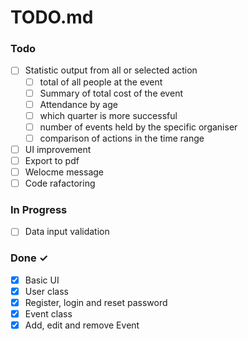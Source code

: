 # TODO.md

### Todo

- [ ] Statistic output from all or selected action
  - [ ] total of all people at the event
  - [ ] Summary of total cost of the event
  - [ ] Attendance by age
  - [ ] which quarter is more successful
  - [ ] number of events held by the specific organiser
  - [ ] comparison of actions in the time range
- [ ] UI improvement  
- [ ] Export to pdf
- [ ] Welocme message
- [ ] Code rafactoring

### In Progress

- [ ] Data input validation

### Done ✓

- [x] Basic UI 
- [x] User class
- [x] Register, login and reset password
- [x] Event class
- [x] Add, edit and remove Event   
